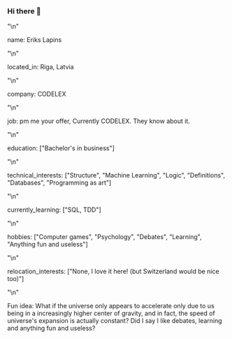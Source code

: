 ### Hi there 👋

"\n"

name: Eriks Lapins

"\n"

located_in: Riga, Latvia

"\n"

company: CODELEX

"\n"

job: pm me your offer, Currently CODELEX. They know about it.

"\n"

education: ["Bachelor's in business"]

"\n"

technical_interests: ["Structure", "Machine Learning", "Logic", "Definitions", "Databases", "Programming as art"]

"\n"

currently_learning: ["SQL, TDD"]

"\n"

hobbies: ["Computer games", "Psychology", "Debates", "Learning", "Anything fun and useless"]

"\n"

relocation_interests: ["None, I love it here! (but Switzerland would be nice too)"]

"\n"

Fun idea: What if the universe only appears to accelerate only due to us being in a increasingly higher center of gravity, and in fact, the speed of universe's expansion is actually constant? Did I say I like debates, learning and anything fun and useless? 
<!--
**eriks-lapins/eriks-lapins** is a ✨ _special_ ✨ repository because its `README.md` (this file) appears on your GitHub profile.

Here are some ideas to get you started:

- 🔭 I’m currently working on ...
- 🌱 I’m currently learning ...
- 👯 I’m looking to collaborate on ...
- 🤔 I’m looking for help with ...
- 💬 Ask me about ...
- 📫 How to reach me: ...
- 😄 Pronouns: ...
- ⚡ Fun fact: ...
-->
